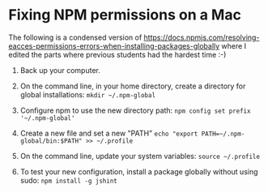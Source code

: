 # Fixing NPM permissions on a Mac

The following is a condensed version of https://docs.npmjs.com/resolving-eacces-permissions-errors-when-installing-packages-globally where I edited the parts where previous students had the hardest time :-)

1. Back up your computer.
2. On the command line, in your home directory, create a directory for global installations:
 `mkdir ~/.npm-global`

3. Configure npm to use the new directory path:
`npm config set prefix '~/.npm-global'`
4. Create a new file and set a new "PATH"
`echo "export PATH=~/.npm-global/bin:$PATH" >> ~/.profile`
5. On the command line, update your system variables:
 `source ~/.profile`
6. To test your new configuration, install a package globally without using sudo:
 `npm install -g jshint`